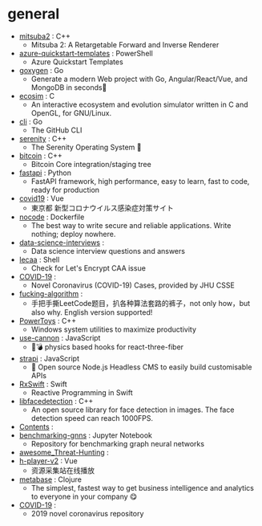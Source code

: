 # general
- [mitsuba2](https://github.com/mitsuba-renderer/mitsuba2) : C++
  - Mitsuba 2: A Retargetable Forward and Inverse Renderer
- [azure-quickstart-templates](https://github.com/Azure/azure-quickstart-templates) : PowerShell
  - Azure Quickstart Templates
- [goxygen](https://github.com/Shpota/goxygen) : Go
  - Generate a modern Web project with Go, Angular/React/Vue, and MongoDB in seconds🚀
- [ecosim](https://github.com/connor-brooks/ecosim) : C
  - An interactive ecosystem and evolution simulator written in C and OpenGL, for GNU/Linux.
- [cli](https://github.com/cli/cli) : Go
  - The GitHub CLI
- [serenity](https://github.com/SerenityOS/serenity) : C++
  - The Serenity Operating System 🐞
- [bitcoin](https://github.com/bitcoin/bitcoin) : C++
  - Bitcoin Core integration/staging tree
- [fastapi](https://github.com/tiangolo/fastapi) : Python
  - FastAPI framework, high performance, easy to learn, fast to code, ready for production
- [covid19](https://github.com/tokyo-metropolitan-gov/covid19) : Vue
  - 東京都 新型コロナウイルス感染症対策サイト
- [nocode](https://github.com/kelseyhightower/nocode) : Dockerfile
  - The best way to write secure and reliable applications. Write nothing; deploy nowhere.
- [data-science-interviews](https://github.com/alexeygrigorev/data-science-interviews) : 
  - Data science interview questions and answers
- [lecaa](https://github.com/hannob/lecaa) : Shell
  - Check for Let's Encrypt CAA issue
- [COVID-19](https://github.com/CSSEGISandData/COVID-19) : 
  - Novel Coronavirus (COVID-19) Cases, provided by JHU CSSE
- [fucking-algorithm](https://github.com/labuladong/fucking-algorithm) : 
  - 手把手撕LeetCode题目，扒各种算法套路的裤子，not only how，but also why. English version supported!
- [PowerToys](https://github.com/microsoft/PowerToys) : C++
  - Windows system utilities to maximize productivity
- [use-cannon](https://github.com/react-spring/use-cannon) : JavaScript
  - 👋💣 physics based hooks for react-three-fiber
- [strapi](https://github.com/strapi/strapi) : JavaScript
  - 🚀 Open source Node.js Headless CMS to easily build customisable APIs
- [RxSwift](https://github.com/ReactiveX/RxSwift) : Swift
  - Reactive Programming in Swift
- [libfacedetection](https://github.com/ShiqiYu/libfacedetection) : C++
  - An open source library for face detection in images. The face detection speed can reach 1000FPS.
- [Contents](https://github.com/Newslab2020/Contents) : 
- [benchmarking-gnns](https://github.com/graphdeeplearning/benchmarking-gnns) : Jupyter Notebook
  - Repository for benchmarking graph neural networks
- [awesome_Threat-Hunting](https://github.com/threat-hunting/awesome_Threat-Hunting) : 
- [h-player-v2](https://github.com/ZyqGitHub1/h-player-v2) : Vue
  - 资源采集站在线播放
- [metabase](https://github.com/metabase/metabase) : Clojure
  - The simplest, fastest way to get business intelligence and analytics to everyone in your company 😋
- [COVID-19](https://github.com/midas-network/COVID-19) : 
  - 2019 novel coronavirus repository
